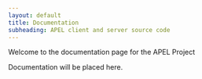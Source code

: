 ```yaml
---
layout: default
title: Documentation
subheading: APEL client and server source code
---
```


Welcome to the documentation page for the APEL Project

Documentation will be placed here.
